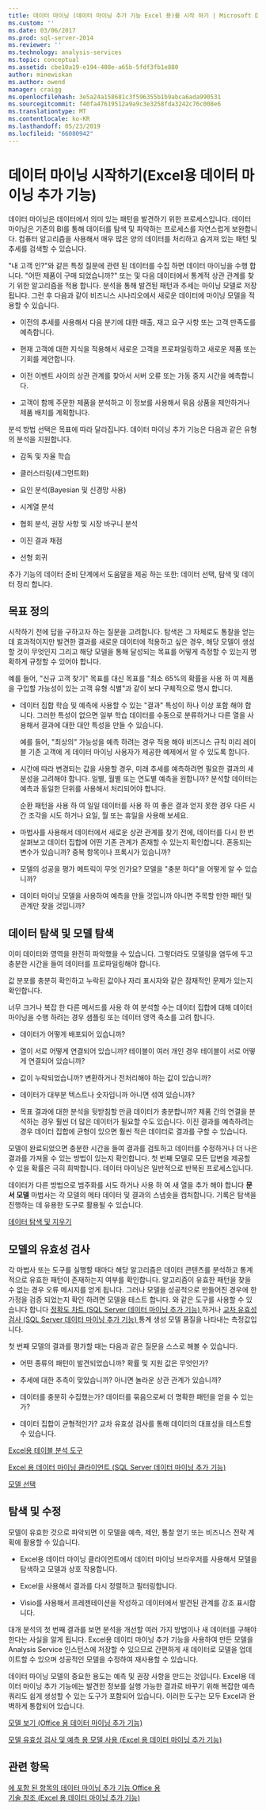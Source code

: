 ```yaml
---
title: 데이터 마이닝 (데이터 마이닝 추가 기능 Excel 용)를 시작 하기 | Microsoft Docs
ms.custom: ''
ms.date: 03/06/2017
ms.prod: sql-server-2014
ms.reviewer: ''
ms.technology: analysis-services
ms.topic: conceptual
ms.assetid: cbe10a19-e194-408e-a65b-5fdf3fb1e880
author: minewiskan
ms.author: owend
manager: craigg
ms.openlocfilehash: 3e5a24a158681c3f596355b1b9abca6ada990531
ms.sourcegitcommit: f40fa47619512a9a9c3e3258fda3242c76c008e6
ms.translationtype: MT
ms.contentlocale: ko-KR
ms.lasthandoff: 05/23/2019
ms.locfileid: "66080942"
---
```

# <a name="getting-started-with-data-mining-data-mining-add-ins-for-excel"></a>데이터 마이닝 시작하기(Excel용 데이터 마이닝 추가 기능)
  데이터 마이닝은 데이터에서 의미 있는 패턴을 발견하기 위한 프로세스입니다. 데이터 마이닝은 기존의 BI를 통해 데이터를 탐색 및 파악하는 프로세스를 자연스럽게 보완합니다. 컴퓨터 알고리즘을 사용해서 매우 많은 양의 데이터를 처리하고 숨겨져 있는 패턴 및 추세를 검색할 수 있습니다.  
  
 "내 고객 인?"와 같은 특정 질문에 관련 된 데이터를 수집 하면 데이터 마이닝을 수행 합니다. "어떤 제품이 구매 되었습니까?" 또는 및 다음 데이터에서 통계적 상관 관계를 찾기 위한 알고리즘을 적용 합니다. 분석을 통해 발견된 패턴과 추세는 마이닝 모델로 저장됩니다. 그런 후 다음과 같이 비즈니스 시나리오에서 새로운 데이터에 마이닝 모델을 적용할 수 있습니다.  
  
-   이전의 추세를 사용해서 다음 분기에 대한 매출, 재고 요구 사항 또는 고객 만족도를 예측합니다.  
  
-   현재 고객에 대한 지식을 적용해서 새로운 고객을 프로파일링하고 새로운 제품 또는 기회를 제안합니다.  
  
-   이전 이벤트 사이의 상관 관계를 찾아서 서버 오류 또는 가동 중지 시간을 예측합니다.  
  
-   고객이 함께 주문한 제품을 분석하고 이 정보를 사용해서 묶음 상품을 제안하거나 제품 배치를 계획합니다.  
  
 분석 방법 선택은 목표에 따라 달라집니다. 데이터 마이닝 추가 기능은 다음과 같은 유형의 분석을 지원합니다.  
  
-   감독 및 자율 학습  
  
-   클러스터링(세그먼트화)  
  
-   요인 분석(Bayesian 및 신경망 사용)  
  
-   시계열 분석  
  
-   협회 분석, 권장 사항 및 시장 바구니 분석  
  
-   이진 결과 채점  
  
-   선형 회귀  
  
 추가 기능의 데이터 준비 단계에서 도움말을 제공 하는 또한: 데이터 선택, 탐색 및 데이터 정리 합니다.  
  
## <a name="define-your-goal"></a>목표 정의  
 시작하기 전에 답을 구하고자 하는 질문을 고려합니다. 탐색은 그 자체로도 통찰을 얻는 데 효과적이지만 발견한 결과를 새로운 데이터에 적용하고 싶은 경우, 해당 모델이 생성할 것이 무엇인지 그리고 해당 모델을 통해 달성되는 목표를 어떻게 측정할 수 있는지 명확하게 규정할 수 있어야 합니다.  
  
 예를 들어, "신규 고객 찾기" 목표를 대신 목표를 "최소 65%의 확률을 사용 하 여 제품을 구입할 가능성이 있는 고객 유형 식별"과 같이 보다 구체적으로 명시 합니다.  
  
-   데이터 집합 학습 및 예측에 사용할 수 있는 "결과" 특성이 하나 이상 포함 해야 합니다. 그러한 특성이 없으면 일부 학습 데이터를 수동으로 분류하거나 다른 열을 사용해서 결과에 대한 대안 특성을 만들 수 있습니다.  
  
     예를 들어, "최상의" 가능성을 예측 하려는 경우 적용 해야 비즈니스 규칙 미리 레이블 기존 고객에 게 데이터 마이닝 사용자가 제공한 예제에서 알 수 있도록 합니다.  
  
-   시간에 따라 변경되는 값을 사용할 경우, 미래 추세를 예측하려면 필요한 결과의 세분성을 고려해야 합니다. 일별, 월별 또는 연도별 예측을 원합니까? 분석할 데이터는 예측과 동일한 단위를 사용해서 처리되어야 합니다.  
  
     순환 패턴을 사용 하 여 일일 데이터를 사용 하 여 좋은 결과 얻지 못한 경우 다른 시간 조각을 시도 하거나 요일, 월 또는 휴일을 사용해 보세요.  
  
-   마법사를 사용해서 데이터에서 새로운 상관 관계를 찾기 전에, 데이터를 다시 한 번 살펴보고 데이터 집합에 어떤 기존 관계가 존재할 수 있는지 확인합니다. 혼동되는 변수가 있습니까? 중복 항목이나 프록시가 있습니까?  
  
-   모델의 성공을 평가 메트릭이 무엇 인가요? 모델을 "충분 하다"을 어떻게 알 수 있습니까?  
  
-   데이터 마이닝 모델을 사용하여 예측을 만들 것입니까 아니면 주목할 만한 패턴 및 관계만 찾을 것입니까?  
  
## <a name="explore-your-data-and-explore-the-model"></a>데이터 탐색 및 모델 탐색  
 이미 데이터와 영역을 완전히 파악했을 수 있습니다. 그렇더라도 모델링을 염두에 두고 충분한 시간을 들여 데이터를 프로파일링해야 합니다.  
  
 값 분포를 충분히 확인하고 누락된 값이나 자리 표시자와 같은 잠재적인 문제가 있는지 확인합니다.  
  
 너무 크거나 복잡 한 다른 메서드를 사용 하 여 분석할 수는 데이터 집합에 대해 데이터 마이닝을 수행 하려는 경우 샘플링 또는 데이터 영역 축소를 고려 합니다.  
  
-   데이터가 어떻게 배포되어 있습니까?  
  
-   열이 서로 어떻게 연결되어 있습니까? 테이블이 여러 개인 경우 테이블이 서로 어떻게 연결되어 있습니까?  
  
-   값이 누락되었습니까? 변환하거나 전처리해야 하는 값이 있습니까?  
  
-   데이터가 대부분 텍스트나 숫자입니까 아니면 섞여 있습니까?  
  
-   목표 결과에 대한 분석을 뒷받침할 만큼 데이터가 충분합니까? 제품 간의 연결을 분석하는 경우 훨씬 더 많은 데이터가 필요할 수도 있습니다. 이진 결과를 예측하려는 경우 데이터 집합에 균형이 있으면 훨씬 적은 데이터로 결과를 구할 수 있습니다.  
  
 모델이 완료되었으면 충분한 시간을 들여 결과를 검토하고 데이터를 수정하거나 더 나은 결과를 가져올 수 있는 방법이 있는지 확인합니다. 첫 번째 모델로 모든 답변을 제공할 수 있을 확률은 극히 희박합니다. 데이터 마이닝은 일반적으로 반복된 프로세스입니다.  
  
 데이터가 다른 방법으로 범주화를 시도 하거나 사용 하 여 새 열을 추가 해야 합니다 **문서 모델** 마법사는 각 모델의 메타 데이터 및 결과의 스냅숏을 캡처합니다. 기록은 탐색을 진행하는 데 유용한 도구로 활용될 수 있습니다.  
  
 [데이터 탐색 및 지우기](exploring-and-cleaning-data.md)  
  
## <a name="validate-your-model"></a>모델의 유효성 검사  
 각 마법사 또는 도구를 실행할 때마다 해당 알고리즘은 데이터 콘텐츠를 분석하고 통계적으로 유효한 패턴이 존재하는지 여부를 확인합니다. 알고리즘이 유효한 패턴을 찾을 수 없는 경우 오류 메시지를 얻게 됩니다. 그러나 모델을 성공적으로 만들어진 경우에 한 가정을 검증 되었는지 확인 하려면 모델을 테스트 합니다. 와 같은 도구를 사용할 수 있습니다 합니다 [정확도 차트 &#40;SQL Server 데이터 마이닝 추가 기능&#41; ](accuracy-chart-sql-server-data-mining-add-ins.md) 하거나 [교차 유효성 검사 &#40;SQL Server 데이터 마이닝 추가 기능&#41; ](cross-validation-sql-server-data-mining-add-ins.md) 통계 생성 모델 품질을 나타내는 측정값입니다.  
  
 첫 번째 모델의 결과를 평가할 때는 다음과 같은 질문을 스스로 해볼 수 있습니다.  
  
-   어떤 종류의 패턴이 발견되었습니까? 확률 및 지원 값은 무엇인가?  
  
-   추세에 대한 추측이 맞았습니까? 아니면 놀라운 상관 관계가 있습니까?  
  
-   데이터를 충분히 수집했는가? 데이터를 묶음으로써 더 명확한 패턴을 얻을 수 있는가?  
  
-   데이터 집합이 균형적인가? 교차 유효성 검사를 통해 데이터의 대표성을 테스트할 수 있습니다.  
  
 [Excel용 테이블 분석 도구](table-analysis-tools-for-excel.md)  
  
 [Excel 용 데이터 마이닝 클라이언트 &#40;SQL Server 데이터 마이닝 추가 기능&#41;](data-mining-client-for-excel-sql-server-data-mining-add-ins.md)  
  
 [모델 선택](choosing-a-model.md)  
  
## <a name="explore-and-refine"></a>탐색 및 수정  
 모델이 유효한 것으로 파악되면 이 모델을 예측, 제안, 통찰 얻기 또는 비즈니스 전략 계획에 활용할 수 있습니다.  
  
-   Excel용 데이터 마이닝 클라이언트에서 데이터 마이닝 브라우저를 사용해서 모델을 탐색하고 모델과 상호 작용합니다.  
  
-   Excel을 사용해서 결과를 다시 정렬하고 필터링합니다.  
  
-   Visio를 사용해서 프레젠테이션을 작성하고 데이터에서 발견된 관계를 강조 표시합니다.  
  
 대개 분석의 첫 번째 결과를 보면 분석을 개선할 여러 가지 방법이나 새 데이터를 구해야 한다는 사실을 알게 됩니다. Excel용 데이터 마이닝 추가 기능을 사용하여 만든 모델을 Analysis Service 인스턴스에 저장할 수 있으므로 간편하게 새 데이터로 모델을 업데이트할 수 있으며 성공적인 모델을 수정하여 재사용할 수 있습니다.  
  
 데이터 마이닝 모델의 중요한 용도는 예측 및 권장 사항을 만드는 것입니다. Excel용 데이터 마이닝 추가 기능에는 발견한 정보를 실행 가능한 결과로 바꾸기 위해 복잡한 예측 쿼리도 쉽게 생성할 수 있는 도구가 포함되어 있습니다. 이러한 도구는 모두 Excel과 완벽하게 통합되어 있습니다.  
  
 [모델 보기 &#40;Office 용 데이터 마이닝 추가 기능&#41;](viewing-models-data-mining-add-ins-for-office.md)  
  
 [모델 유효성 검사 및 예측 용 모델 사용 &#40;Excel 용 데이터 마이닝 추가 기능&#41;](validating-models-and-using-models-for-prediction-data-mining-add-ins-for-excel.md)  
  
## <a name="see-also"></a>관련 항목  
 [에 포함 된 항목의 데이터 마이닝 추가 기능 Office 용](what-s-included-in-the-data-mining-add-ins-for-office.md)   
 [기술 참조 &#40;Excel 용 데이터 마이닝 추가 기능&#41;](technical-reference-data-mining-add-ins-for-excel.md)  
  
  
